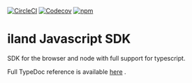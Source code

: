 [![CircleCI](https://img.shields.io/circleci/project/github/ilanddev/javascript-sdk.svg)]() [![Codecov](https://img.shields.io/codecov/c/github/ilanddev/javascript-sdk.svg)]() [![npm](https://img.shields.io/npm/dt/iland-sdk.svg)]()

# iland Javascript SDK

SDK for the browser and node with full support for typescript.

Full TypeDoc reference is available [here](https://ilanddev.github.io/javascript-sdk) .